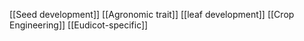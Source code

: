 [[Seed development]]
[[Agronomic trait]]
[[leaf development]]
[[Crop Engineering]]
[[Eudicot-specific]]
